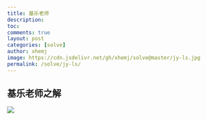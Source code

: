 ```yaml
---
title: 基乐老师
description: 
toc: 
comments: true
layout: post
categories: [solve]
author: xhemj
image: https://cdn.jsdelivr.net/gh/xhemj/solve@master/jy-ls.jpg
permalink: /solve/jy-ls/
---
```

## 基乐老师之解
![](https://cdn.jsdelivr.net/gh/xhemj/solve@master/jy-ls.jpg)